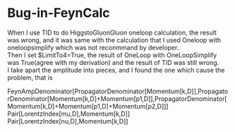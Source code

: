 # Bug-in-FeynCalc
When I use TID to do HiggstoGluonGluon oneloop calculation, the result was wrong, and it was same with the calculation that I used Oneloop with oneloopsimplify which was not reconmmand by developer.  
Then I set $LimitTo4=True, the result of OneLoop with OneLoopSimplify was True(agree with my derivation) and the result of TID was still wrong.  
I  take apart the amplitude into pieces, and I found the one  which cause the problem, that is   

FeynAmpDenominator[PropagatorDenominator[Momentum[k,D]],PropagatorDenominator[Momentum[k,D]+Momentum[p1,D]],PropagatorDenominator[Momentum[k,D]+Momentum[p1,D]+Momentum[p2,D]]] Pair[LorentzIndex[mu,D],Momentum[k,D]] Pair[LorentzIndex[nu,D],Momentum[k,D]]   
